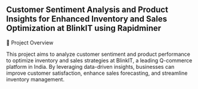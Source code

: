 ## Customer Sentiment Analysis and Product Insights for Enhanced Inventory and Sales Optimization at BlinkIT using Rapidminer

📌 Project Overview

This project aims to analyze customer sentiment and product performance to optimize inventory and sales strategies at BlinkIT, a leading Q-commerce platform in India. By leveraging data-driven insights, businesses can improve customer satisfaction, enhance sales forecasting, and streamline inventory management.
